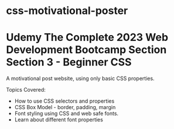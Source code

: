 # css-motivational-poster

# Udemy The Complete 2023 Web Development Bootcamp Section Section 3 - Beginner CSS

A motivational post website, using only basic CSS properties. 

Topics Covered:
- How to use CSS selectors and properties
- CSS Box Model - border, padding, margin
- Font styling using CSS and web safe fonts.
- Learn about different font properties 
